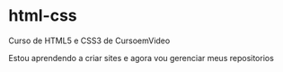 # html-css
Curso de HTML5 e CSS3 de CursoemVideo

Estou aprendendo a criar sites e agora vou gerenciar meus repositorios
